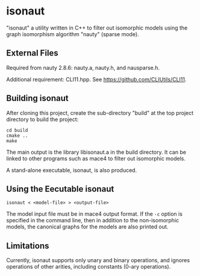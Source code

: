 # isonaut
"isonaut" a utility written in C++ to filter out isomorphic models using the graph isomorphism algorithm "nauty" (sparse mode).

## External Files
Required from nauty 2.8.6: nauty.a, nauty.h, and nausparse.h.

Additional requirement: CLI11.hpp.  See https://github.com/CLIUtils/CLI11.

## Building isonaut
After cloning this project, create the sub-directory "build" at the top project directory to build the project:

```text
cd build
cmake ..
make
```

The main output is the library libisonaut.a in the build directory.  It can be linked to other programs such as mace4 to filter out isomorphic models.

A stand-alone executable, isonaut, is also produced.

## Using the Eecutable isonaut
```text
isonaut < <model-file> > <output-file>
```
The model input file <model-file> must be in mace4 output format.  If the `-c` option is specified in the command line, then in addition to the non-isomorphic models, the canonical graphs for the models are also printed out.

## Limitations
Currently, isonaut supports only unary and binary operations, and ignores operations of other arities, including constants (0-ary operations).



